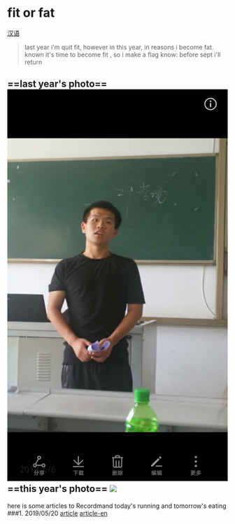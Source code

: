 # fit or fat
[汉语](README_zh.md)
> last year i'm quit fit, however in this year, in reasons i become fat.
known it's time to become fit , so i make a flag know: before sept i'll return

==last year's photo==
![](image/fit.jpg)
==this year's photo==
![](image/fat.jpg)
---
here is some articles to Recordmand today's running and tomorrow's eating
###1. 2019/05/20
[article](markdown/2019/05/20.md)
[article-en](markdown/2019/05/20_zh.md)